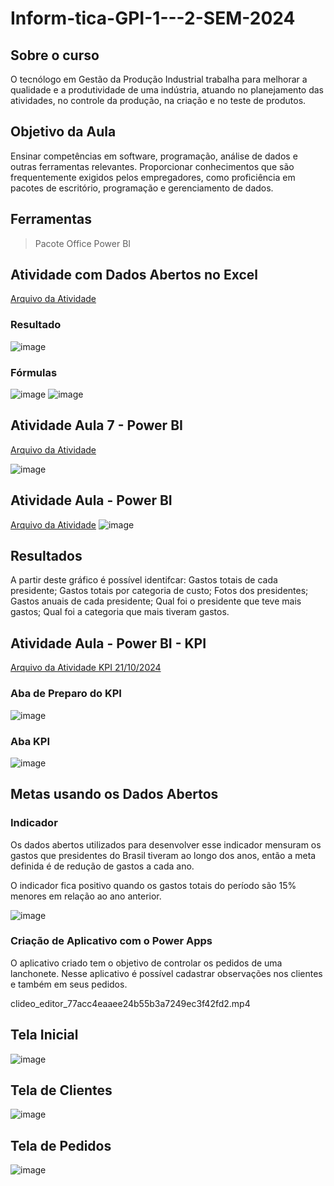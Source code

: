 # Inform-tica-GPI-1---2-SEM-2024

## Sobre o curso

O tecnólogo em Gestão da Produção Industrial trabalha para melhorar a qualidade e a produtividade de uma indústria, atuando no planejamento das atividades, no controle da produção, na criação e no teste de produtos.

## Objetivo da Aula

Ensinar competências em software, programação, análise de dados e outras ferramentas relevantes.
Proporcionar conhecimentos que são frequentemente exigidos pelos empregadores, como proficiência em pacotes de escritório, programação e gerenciamento de dados.

 ## Ferramentas 
 > Pacote Office
 > Power BI


## Atividade com Dados Abertos no Excel 

[Arquivo da Atividade](https://github.com/CamilaMoraes913/Inform-tica-GPI-1---2-SEM-2024/blob/27044d6b2caf9f7505a306696b806e0a0ec64ad7/Usando%20f%C3%B3rmulas%20e%20dados%20abertos_Camila%20GPI%201.xlsx)

### Resultado
![image](https://github.com/user-attachments/assets/7bdbb2ae-c7e5-4196-ada1-9e497391bd56)

### Fórmulas 
![image](https://github.com/user-attachments/assets/1268d524-2d25-4743-83c7-9d250583a3e4)
![image](https://github.com/user-attachments/assets/8b538b88-4bc2-456d-88bd-0e92a7e7b834)



## Atividade Aula 7 - Power BI

[Arquivo da Atividade](https://github.com/CamilaMoraes913/Inform-tica-GPI-1---2-SEM-2024/blob/b505a0140fd4898564e6807b0222446964b05ebe/Tarefa%201_Power%20BI_Camila.pbix)

![image](https://github.com/user-attachments/assets/ac170834-08d8-43c6-a145-82dde25cb7d7)

## Atividade Aula - Power BI 
[Arquivo da Atividade](https://github.com/CamilaMoraes913/Inform-tica-GPI-1---2-SEM-2024/blob/3eb6cd2838cd4092ec206f8d872e4d05fb6ade6e/Tarefa%202%20Power%20BI%20dados%20abertos%20e%20Github.pbix)
![image](https://github.com/user-attachments/assets/76c3af94-652c-41ed-bed3-ec11bfb2333a)

## Resultados 
A partir deste gráfico é possível identifcar: Gastos totais de cada presidente; Gastos totais por categoria de custo; Fotos dos presidentes; Gastos anuais de cada presidente; Qual foi o presidente que teve mais gastos; Qual foi a categoria que mais tiveram gastos.

## Atividade Aula - Power BI - KPI
[Arquivo da Atividade KPI 21/10/2024](https://github.com/CamilaMoraes913/Inform-tica-GPI-1---2-SEM-2024/blob/3dd81509ec89c62cfd2feef0ac5ba74b5fec14c4/CamilafiliaisDAX.pbix)

### Aba de Preparo do KPI
![image](https://github.com/user-attachments/assets/9130372a-bdfc-49db-8c64-4958eef440e8)

### Aba KPI
![image](https://github.com/user-attachments/assets/db9a2ab0-3317-4efe-83cb-262e3e8dd171)

## Metas usando os Dados Abertos 

### Indicador 

Os dados abertos utilizados para desenvolver esse indicador mensuram os gastos que presidentes do Brasil tiveram ao longo dos anos, então a meta definida é de redução de gastos a cada ano. 

O indicador fica positivo quando os gastos totais do período são 15% menores em relação ao ano anterior. 

![image](https://github.com/user-attachments/assets/90ca0ef7-9448-4e9b-89a2-bf61ca7a342f)

### Criação de Aplicativo com o Power Apps 

O aplicativo criado tem o objetivo de controlar os pedidos de uma lanchonete. Nesse aplicativo é possível cadastrar observações nos clientes e também em seus pedidos.

clideo_editor_77acc4eaaee24b55b3a7249ec3f42fd2.mp4

## Tela Inicial 

![image](https://github.com/user-attachments/assets/842f0348-3238-4a99-a075-00883050152d)

## Tela de Clientes 

![image](https://github.com/user-attachments/assets/5b3f51a0-e0f4-48db-82d9-b21dec4cee37)

## Tela de Pedidos 

![image](https://github.com/user-attachments/assets/0a9e1f26-c0b2-4dae-ba51-bf242047b4e8)

